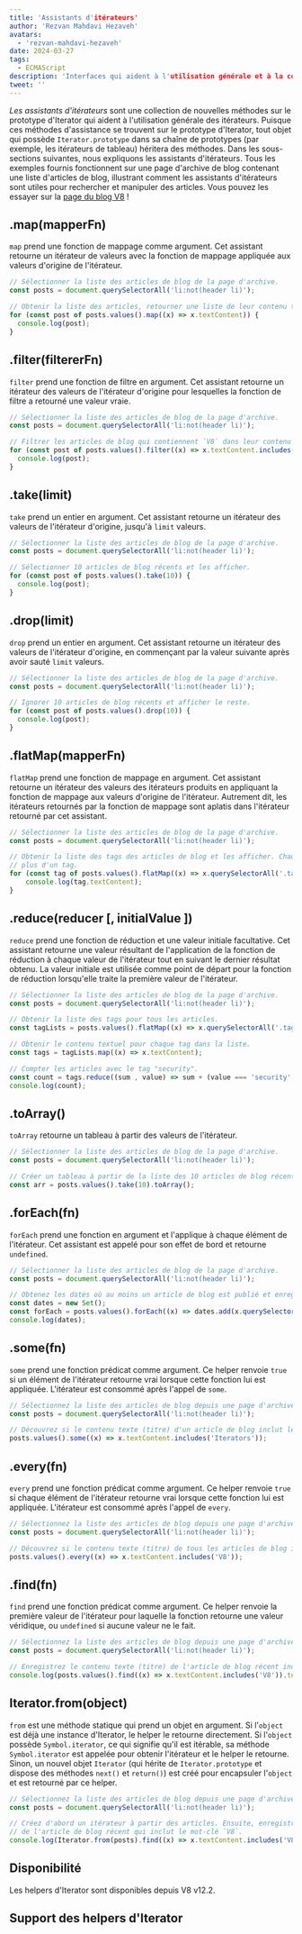 ```yaml
---
title: 'Assistants d'itérateurs'
author: 'Rezvan Mahdavi Hezaveh'
avatars:
  - 'rezvan-mahdavi-hezaveh'
date: 2024-03-27
tags:
  - ECMAScript
description: 'Interfaces qui aident à l'utilisation générale et à la consommation des itérateurs.'
tweet: ''
---
```


*Les assistants d'itérateurs* sont une collection de nouvelles méthodes sur le prototype d'Iterator qui aident à l'utilisation générale des itérateurs. Puisque ces méthodes d'assistance se trouvent sur le prototype d'Iterator, tout objet qui possède `Iterator.prototype` dans sa chaîne de prototypes (par exemple, les itérateurs de tableau) héritera des méthodes. Dans les sous-sections suivantes, nous expliquons les assistants d'itérateurs. Tous les exemples fournis fonctionnent sur une page d'archive de blog contenant une liste d'articles de blog, illustrant comment les assistants d'itérateurs sont utiles pour rechercher et manipuler des articles. Vous pouvez les essayer sur la [page du blog V8](https://v8.dev/blog) !

<!--truncate-->

## .map(mapperFn)

`map` prend une fonction de mappage comme argument. Cet assistant retourne un itérateur de valeurs avec la fonction de mappage appliquée aux valeurs d'origine de l'itérateur.

```javascript
// Sélectionner la liste des articles de blog de la page d'archive.
const posts = document.querySelectorAll('li:not(header li)');

// Obtenir la liste des articles, retourner une liste de leur contenu textuel (titres) et les afficher.
for (const post of posts.values().map((x) => x.textContent)) {
  console.log(post);
}
```

## .filter(filtererFn)

`filter` prend une fonction de filtre en argument. Cet assistant retourne un itérateur des valeurs de l'itérateur d'origine pour lesquelles la fonction de filtre a retourné une valeur vraie.

```javascript
// Sélectionner la liste des articles de blog de la page d'archive.
const posts = document.querySelectorAll('li:not(header li)');

// Filtrer les articles de blog qui contiennent `V8` dans leur contenu textuel (titres) et les afficher.
for (const post of posts.values().filter((x) => x.textContent.includes('V8'))) {
  console.log(post);
} 
```

## .take(limit)

`take` prend un entier en argument. Cet assistant retourne un itérateur des valeurs de l'itérateur d'origine, jusqu'à `limit` valeurs.

```javascript
// Sélectionner la liste des articles de blog de la page d'archive.
const posts = document.querySelectorAll('li:not(header li)');

// Sélectionner 10 articles de blog récents et les afficher.
for (const post of posts.values().take(10)) {
  console.log(post);
}
```

## .drop(limit)

`drop` prend un entier en argument. Cet assistant retourne un itérateur des valeurs de l'itérateur d'origine, en commençant par la valeur suivante après avoir sauté `limit` valeurs.

```javascript
// Sélectionner la liste des articles de blog de la page d'archive.
const posts = document.querySelectorAll('li:not(header li)');

// Ignorer 10 articles de blog récents et afficher le reste.
for (const post of posts.values().drop(10)) {
  console.log(post);
}
```

## .flatMap(mapperFn)

`flatMap` prend une fonction de mappage en argument. Cet assistant retourne un itérateur des valeurs des itérateurs produits en appliquant la fonction de mappage aux valeurs d'origine de l'itérateur. Autrement dit, les itérateurs retournés par la fonction de mappage sont aplatis dans l'itérateur retourné par cet assistant.

```javascript
// Sélectionner la liste des articles de blog de la page d'archive.
const posts = document.querySelectorAll('li:not(header li)');

// Obtenir la liste des tags des articles de blog et les afficher. Chaque article peut avoir
// plus d'un tag.
for (const tag of posts.values().flatMap((x) => x.querySelectorAll('.tag').values())) {
    console.log(tag.textContent);
}
```

## .reduce(reducer [, initialValue ])

`reduce` prend une fonction de réduction et une valeur initiale facultative. Cet assistant retourne une valeur résultant de l'application de la fonction de réduction à chaque valeur de l'itérateur tout en suivant le dernier résultat obtenu. La valeur initiale est utilisée comme point de départ pour la fonction de réduction lorsqu'elle traite la première valeur de l'itérateur.

```javascript
// Sélectionner la liste des articles de blog de la page d'archive.
const posts = document.querySelectorAll('li:not(header li)');

// Obtenir la liste des tags pour tous les articles.
const tagLists = posts.values().flatMap((x) => x.querySelectorAll('.tag').values());

// Obtenir le contenu textuel pour chaque tag dans la liste.
const tags = tagLists.map((x) => x.textContent);

// Compter les articles avec le tag "security".
const count = tags.reduce((sum , value) => sum + (value === 'security' ? 1 : 0), 0);
console.log(count);
```

## .toArray()

`toArray` retourne un tableau à partir des valeurs de l'itérateur.

```javascript
// Sélectionner la liste des articles de blog de la page d'archive.
const posts = document.querySelectorAll('li:not(header li)');

// Créer un tableau à partir de la liste des 10 articles de blog récents.
const arr = posts.values().take(10).toArray();
```

## .forEach(fn)

`forEach` prend une fonction en argument et l'applique à chaque élément de l'itérateur. Cet assistant est appelé pour son effet de bord et retourne `undefined`.

```javascript
// Sélectionner la liste des articles de blog de la page d'archive.
const posts = document.querySelectorAll('li:not(header li)');

// Obtenez les dates où au moins un article de blog est publié et enregistrez-les.
const dates = new Set();
const forEach = posts.values().forEach((x) => dates.add(x.querySelector('time')));
console.log(dates);
```

## .some(fn)

`some` prend une fonction prédicat comme argument. Ce helper renvoie `true` si un élément de l'itérateur retourne vrai lorsque cette fonction lui est appliquée. L'itérateur est consommé après l'appel de `some`.

```javascript
// Sélectionnez la liste des articles de blog depuis une page d'archive de blog.
const posts = document.querySelectorAll('li:not(header li)');

// Découvrez si le contenu texte (titre) d'un article de blog inclut le mot-clé `Iterators`.
posts.values().some((x) => x.textContent.includes('Iterators'));
```

## .every(fn)

`every` prend une fonction prédicat comme argument. Ce helper renvoie `true` si chaque élément de l'itérateur retourne vrai lorsque cette fonction lui est appliquée. L'itérateur est consommé après l'appel de `every`.

```javascript
// Sélectionnez la liste des articles de blog depuis une page d'archive de blog.
const posts = document.querySelectorAll('li:not(header li)');

// Découvrez si le contenu texte (titre) de tous les articles de blog inclut le mot-clé `V8`.
posts.values().every((x) => x.textContent.includes('V8'));
```

## .find(fn)

`find` prend une fonction prédicat comme argument. Ce helper renvoie la première valeur de l'itérateur pour laquelle la fonction retourne une valeur véridique, ou `undefined` si aucune valeur ne le fait.

```javascript
// Sélectionnez la liste des articles de blog depuis une page d'archive de blog.
const posts = document.querySelectorAll('li:not(header li)');

// Enregistrez le contenu texte (titre) de l'article de blog récent incluant le mot-clé `V8`.
console.log(posts.values().find((x) => x.textContent.includes('V8')).textContent);
```

## Iterator.from(object)

`from` est une méthode statique qui prend un objet en argument. Si l'`object` est déjà une instance d'Iterator, le helper le retourne directement. Si l'`object` possède `Symbol.iterator`, ce qui signifie qu'il est itérable, sa méthode `Symbol.iterator` est appelée pour obtenir l'itérateur et le helper le retourne. Sinon, un nouvel objet `Iterator` (qui hérite de `Iterator.prototype` et dispose des méthodes `next()` et `return()`) est créé pour encapsuler l'`object` et est retourné par ce helper.

```javascript
// Sélectionnez la liste des articles de blog depuis une page d'archive de blog.
const posts = document.querySelectorAll('li:not(header li)');

// Créez d'abord un itérateur à partir des articles. Ensuite, enregistrez le contenu texte (titre) 
// de l'article de blog récent qui inclut le mot-clé `V8`.
console.log(Iterator.from(posts).find((x) => x.textContent.includes('V8')).textContent);
```

## Disponibilité

Les helpers d'Iterator sont disponibles depuis V8 v12.2.

## Support des helpers d'Iterator

<feature-support chrome="122 https://chromestatus.com/feature/5102502917177344"
                 firefox="no https://bugzilla.mozilla.org/show_bug.cgi?id=1568906"
                 safari="no https://bugs.webkit.org/show_bug.cgi?id=248650" 
                 nodejs="no"
                 babel="yes https://github.com/zloirock/core-js#iterator-helpers"></feature-support>

